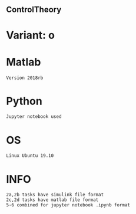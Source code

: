 ## ControlTheory
# Variant: o

# Matlab 
	Version 2018rb
# Python
	Jupyter notebook used
# OS
	Linux Ubuntu 19.10


# INFO
	2a,2b tasks have simulink file format
	2c,2d tasks have matlab file format
	5-6 combined for jupyter notebook .ipynb format
	

 
